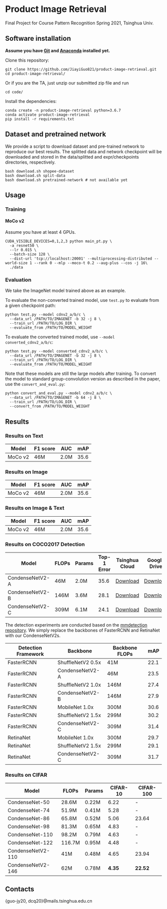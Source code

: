 # Product Image Retrieval

Final Project for Course Pattern Recognition Spring 2021, Tsinghua Univ.


## Software installation

**Assume you have [Git](https://git-scm.com/downloads) and [Anaconda](https://www.anaconda.com/products/individual) installed yet.**

Clone this repository:

```
git clone https://github.com/JiayiGuo821/product-image-retrieval.git
cd product-image-retrieval/
```

Or if you are the TA, just unzip our submitted zip file and run
```
cd code/
```

Install the dependencies:
```
conda create -n product-image-retrieval python=3.6.7
conda activate product-image-retrieval
pip install -r requirements.txt
```
## Dataset and pretrained network
We provide a script to download dataset and pre-trained network to reproduce our best results. The splitted data and network checkpoint will be downloaded and stored in the data/splitted and expr/checkpoints directories, respectively.

```
bash download.sh shopee-dataset
bash download.sh split-data
bash download.sh pretrained-network # not available yet
```

## Usage


### Training

#### MoCo v2 
Assume you have at least 4 GPUs.

```
CUDA_VISIBLE_DEVICES=0,1,2,3 python main_pt.py \
  -a resnet50 \
  --lr 0.015 \
  --batch-size 128 \
  --dist-url 'tcp://localhost:20001' --multiprocessing-distributed --world-size 1 --rank 0 --mlp --moco-t 0.2 --aug-plus --cos -j 16\
  ./data
```


### Evaluation
We take the ImageNet model trained above as an example.

To evaluate the non-converted trained model, use `test.py` to evaluate from a given checkpoint path:

```
python test.py --model cdnv2_a/b/c \
  --data_url /PATH/TO/IMAGENET -b 32 -j 8 \
  --train_url /PATH/TO/LOG_DIR \
  --evaluate_from /PATH/TO/MODEL_WEIGHT
```

To evaluate the converted trained model, use `--model converted_cdnv2_a/b/c`:

```
python test.py --model converted_cdnv2_a/b/c \
  --data_url /PATH/TO/IMAGENET -b 32 -j 8 \
  --train_url /PATH/TO/LOG_DIR \
  --evaluate_from /PATH/TO/MODEL_WEIGHT
```

Note that these models are still the large models after training. To convert the model to standard group-convolution version as described in the paper, use the `convert_and_eval.py`:

```
python convert_and_eval.py --model cdnv2_a/b/c \
  --data_url /PATH/TO/IMAGENET -b 64 -j 8 \
  --train_url /PATH/TO/LOG_DIR \
  --convert_from /PATH/TO/MODEL_WEIGHT
```

## Results

### Results on Text

| Model | F1 score | AUC | mAP |
|---|---|---|---|
| MoCo v2 | 46M | 2.0M | 35.6 |

### Results on Image

| Model | F1 score | AUC | mAP |
|---|---|---|---|
| MoCo v2 | 46M | 2.0M | 35.6 |

### Results on Image & Text

| Model | F1 score | AUC | mAP |
|---|---|---|---|
| MoCo v2 | 46M | 2.0M | 35.6 |


### Results on COCO2017 Detection

| Model | FLOPs | Params | Top-1 Error | Tsinghua Cloud | Google Drive |
|---|---|---|---|---|---|
| CondenseNetV2-A | 46M | 2.0M | 35.6 | [Download](https://cloud.tsinghua.edu.cn/smart-link/34933e0e-565b-4633-b1ea-a5266d3d3fcc/) | [Download](https://drive.google.com/file/d/1fhHeAGkdZnOEgv9f-IUCy_uNfc-QHcZ_/view?usp=sharing) |
| CondenseNetV2-B | 146M | 3.6M | 28.1 | [Download](https://cloud.tsinghua.edu.cn/smart-link/444627eb-a296-458e-9a44-db38aca8a761/) | [Download](https://drive.google.com/file/d/1xFR3GcV1tsGq4tHhPS50XCW7AMnfWs6E/view?usp=sharing) |
| CondenseNetV2-C | 309M | 6.1M | 24.1 | [Download](https://cloud.tsinghua.edu.cn/smart-link/4625ac39-54b2-48c1-bcbd-c6d21a6b42fa/) | [Download](https://drive.google.com/file/d/1QaK-5KtVeK-d6ip8RMJhJ87dVmPAnWEA/view?usp=sharing) |

The detection experiments are conducted based on the [mmdetection repository](https://github.com/open-mmlab/mmdetection). We simply replace the backbones of FasterRCNN and RetinaNet with our CondenseNetV2s.

| Detection Framework | Backbone | Backbone FLOPs | mAP |
|---|---|---|---|
| FasterRCNN | ShuffleNetV2 0.5x | 41M | 22.1 |
| FasterRCNN | CondenseNetV2-A | 46M | 23.5 |
| FasterRCNN | ShuffleNetV2 1.0x | 146M | 27.4 |
| FasterRCNN | CondenseNetV2-B | 146M | 27.9 |
| FasterRCNN | MobileNet 1.0x | 300M | 30.6 |
| FasterRCNN | ShuffleNetV2 1.5x | 299M | 30.2 |
| FasterRCNN | CondenseNetV2-C | 309M | 31.4 |
| RetinaNet  | MobileNet 1.0x | 300M | 29.7 |
| RetinaNet  | ShuffleNetV2 1.5x | 299M | 29.1 |
| RetinaNet  | CondenseNetV2-C | 309M | 31.7 |

### Results on CIFAR

| Model | FLOPs | Params | CIFAR-10 | CIFAR-100 |
|---|---|---|---|---|
| CondenseNet-50 | 28.6M | 0.22M | 6.22 | - |
| CondenseNet-74 | 51.9M | 0.41M | 5.28 | - |
| CondenseNet-86 | 65.8M | 0.52M | 5.06 | 23.64 |
| CondenseNet-98 | 81.3M | 0.65M | 4.83 | - |
| CondenseNet-110 | 98.2M | 0.79M | 4.63 | - |
| CondenseNet-122 | 116.7M | 0.95M | 4.48 | - |
| CondenseNetV2-110 | 41M | 0.48M | 4.65 | 23.94 |
| CondenseNetV2-146 | 62M | 0.78M | **4.35** | **22.52** |

## Contacts
{guo-jy20, dcq20}@mails.tsinghua.edu.cn

